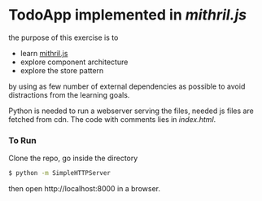 # TodoApp implemented in *mithril.js*

the purpose of this exercise is to
  - learn [mithril.js](http://mithril.js.org/)
  - explore component architecture
  - explore the store pattern

by using as few number of external dependencies as possible to avoid distractions from the learning goals.

Python is needed to run a webserver serving the files, needed js files are fetched from cdn. The code with comments lies in *index.html*.

### To Run
Clone the repo, go inside the directory

```sh
$ python -m SimpleHTTPServer
```

then open http://localhost:8000 in a browser.
